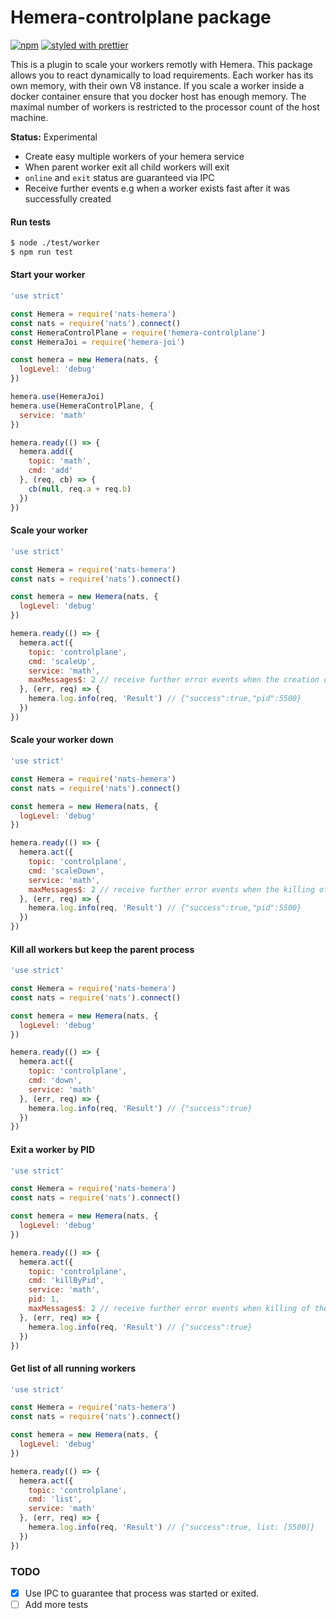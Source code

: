 # Hemera-controlplane package

[![npm](https://img.shields.io/npm/v/hemera-controlplane.svg?maxAge=3600)](https://www.npmjs.com/package/hemera-controlplane)
[![styled with prettier](https://img.shields.io/badge/styled_with-prettier-ff69b4.svg)](#badge)

This is a plugin to scale your workers remotly with Hemera. This package allows you to react dynamically to load requirements. Each worker has its own memory, with their own V8 instance. If you scale a worker inside a docker container ensure that you docker host has enough memory. The maximal number of workers is restricted to the processor count of the host machine.

__Status:__ Experimental

- Create easy multiple workers of your hemera service
- When parent worker exit all child workers will exit
- `online` and `exit` status are guaranteed via IPC
- Receive further events e.g when a worker exists fast after it was successfully created

#### Run tests

```bash
$ node ./test/worker
$ npm run test
```

#### Start your worker

```js
'use strict'

const Hemera = require('nats-hemera')
const nats = require('nats').connect()
const HemeraControlPlane = require('hemera-controlplane')
const HemeraJoi = require('hemera-joi')

const hemera = new Hemera(nats, {
  logLevel: 'debug'
})

hemera.use(HemeraJoi)
hemera.use(HemeraControlPlane, {
  service: 'math'
})

hemera.ready(() => {
  hemera.add({
    topic: 'math',
    cmd: 'add'
  }, (req, cb) => {
    cb(null, req.a + req.b)
  })
})
```

#### Scale your worker

```js
'use strict'

const Hemera = require('nats-hemera')
const nats = require('nats').connect()

const hemera = new Hemera(nats, {
  logLevel: 'debug'
})

hemera.ready(() => {
  hemera.act({
    topic: 'controlplane',
    cmd: 'scaleUp',
    service: 'math',
    maxMessages$: 2 // receive further error events when the creation of the worker fails
  }, (err, req) => {
    hemera.log.info(req, 'Result') // {"success":true,"pid":5500}
  })
})
```

#### Scale your worker down

```js
'use strict'

const Hemera = require('nats-hemera')
const nats = require('nats').connect()

const hemera = new Hemera(nats, {
  logLevel: 'debug'
})

hemera.ready(() => {
  hemera.act({
    topic: 'controlplane',
    cmd: 'scaleDown',
    service: 'math',
    maxMessages$: 2 // receive further error events when the killing of the worker fails
  }, (err, req) => {
    hemera.log.info(req, 'Result') // {"success":true,"pid":5500}
  })
})
```

#### Kill all workers but keep the parent process

```js
'use strict'

const Hemera = require('nats-hemera')
const nats = require('nats').connect()

const hemera = new Hemera(nats, {
  logLevel: 'debug'
})

hemera.ready(() => {
  hemera.act({
    topic: 'controlplane',
    cmd: 'down',
    service: 'math'
  }, (err, req) => {
    hemera.log.info(req, 'Result') // {"success":true}
  })
})
```

#### Exit a worker by PID

```js
'use strict'

const Hemera = require('nats-hemera')
const nats = require('nats').connect()

const hemera = new Hemera(nats, {
  logLevel: 'debug'
})

hemera.ready(() => {
  hemera.act({
    topic: 'controlplane',
    cmd: 'killByPid',
    service: 'math',
    pid: 1,
    maxMessages$: 2 // receive further error events when killing of the worker fails
  }, (err, req) => {
    hemera.log.info(req, 'Result') // {"success":true}
  })
})
```

#### Get list of all running workers

```js
'use strict'

const Hemera = require('nats-hemera')
const nats = require('nats').connect()

const hemera = new Hemera(nats, {
  logLevel: 'debug'
})

hemera.ready(() => {
  hemera.act({
    topic: 'controlplane',
    cmd: 'list',
    service: 'math'
  }, (err, req) => {
    hemera.log.info(req, 'Result') // {"success":true, list: [5500]}
  })
})
```

### TODO

- [X] Use IPC to guarantee that process was started or exited.
- [ ] Add more tests
